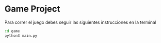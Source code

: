 # Game Project

Para correr el juego debes seguir las siguientes instrucciones en la terminal

``` sh
cd game
python3 main.py
```

